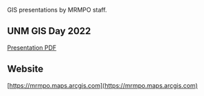 GIS presentations by MRMPO staff.
## UNM GIS Day 2022
[Presentation PDF](https://mrmpo-gis.github.io/presentations/GISDay22.pdf)
## Website
[https://mrmpo.maps.arcgis.com](https://mrmpo.maps.arcgis.com)
